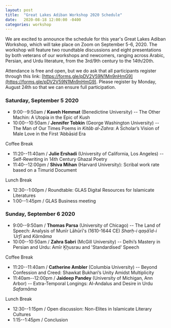 ```yaml
---
layout: post
title:  "Great Lakes Adiban Workshop 2020 Schedule"
date:   2020-08-18 12:00:00 -0400
categories: workshop
---
```


We are excited to announce the schedule for this year's Great Lakes Adiban Workshop, which will take place on Zoom on September 5-6, 2020. The workshop will feature two roundtable discussions and eight presentations by both veterans of our workshops and newcomers, ranging across Arabic, Persian, and Urdu literature, from the 3rd/9th century to the 14th/20th.

Attendance is free and open, but we do ask that all participants register through this link: [https://forms.gle/pDV2V59N1Mn9nHmG9](https://forms.gle/pDV2V59N1Mn9nHmG9). Please register by Monday, August 24th so that we can ensure full participation.

### Saturday, September 5 2020

- 9:00--9:50am / **Kaveh Hemmat** (Benedictine University) -- The Other Machin: A Utopia in the Epic of Kush
- 10:00--10:50am / **Jennifer Tobkin** (George Washington University) -- The Man of Our Times Poems in *Kitāb al-Zahra*: A Scholar’s Vision of Male Love in the First ‘Abbāsid Era

Coffee Break

- 11:20--11:40am / **Julie Ershadi** (University of California, Los Angeles) -- Self-Rewriting in 14th Century Ghazal Poetry
- 11:40--12:00pm / **Shiva Mihan** (Harvard University): Scribal work rate based on a Timurid Document

Lunch Break

- 12:30--1:00pm / Roundtable: GLAS Digital Resources for Islamicate Literatures
- 1:00--1:45pm / GLAS Business meeting


### Sunday, September 6 2020

- 9:00--9:50am / **Thomas Parsa** (University of Chicago) -- The Land of Speech: Analysis of Munīr Lāhūrī's (1610-1644 CE) *Sharḥ-i qaṣāʾid-i ʿUrfī* and *Kārnāma*
- 10:00--10:50am / **Zahra Sabri** (McGill University) -- Delhi’s Mastery in Persian and Urdu: Amīr Ḵẖusrau and 'Standardised' Speech

Coffee Break

- 11:20--11:40am / **Catherine Ambler** (Columbia University) -- Beyond Confession and Creed: Shawkat Bukhari’s Unity Amidst Multiplicity
- 11:40am--12:00pm / **Jaideep Pandey** (University of Michigan, Ann Arbor) -- Extra-Temporal Longings: Al-Andalus and Desire in Urdu *Safarnāma*

Lunch Break

- 12:30--1:15pm / Open discussion: Non-Elites in Islamicate Literary Cultures
- 1:15--1:45pm / Conclusion